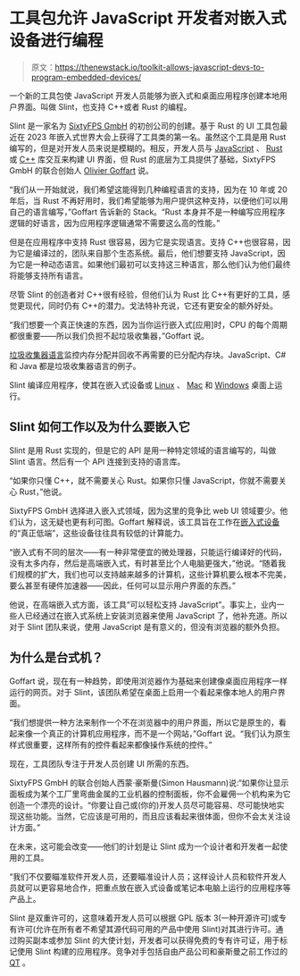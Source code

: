 # 工具包允许 JavaScript 开发者对嵌入式设备进行编程

> 原文：<https://thenewstack.io/toolkit-allows-javascript-devs-to-program-embedded-devices/>

一个新的工具包使 JavaScript 开发人员能够为嵌入式和桌面应用程序创建本地用户界面。叫做 Slint，也支持 C++或者 Rust 的编程。

Slint 是一家名为 [SixtyFPS GmbH](https://slint-ui.com/imprint.html) 的初创公司的创建。基于 Rust 的 UI 工具包最近在 2023 年嵌入式世界大会上获得了工具类的第一名。虽然这个工具是用 Rust 编写的，但是对开发人员来说是模糊的。相反，开发人员与 [JavaScript](https://thenewstack.io/javascript-library-lets-devs-add-ai-capabilities-to-web/) 、 [Rust](https://thenewstack.io/what-rust-brings-to-frontend-and-web-development/) 或 [C++](https://thenewstack.io/c-on-the-move/) 库交互来构建 UI 界面，但 Rust 的底层为工具提供了基础，SixtyFPS GmbH 的联合创始人 [Olivier Goffart](https://github.com/ogoffart) 说。

“我们从一开始就说，我们希望这能得到几种编程语言的支持，因为在 10 年或 20 年后，当 Rust 不再好用时，我们希望能够为用户提供这种支持，以便他们可以用自己的语言编写，”Goffart 告诉新的 Stack。“Rust 本身并不是一种编写应用程序逻辑的好语言，因为应用程序逻辑通常不需要这么高的性能。”

但是在应用程序中支持 Rust 很容易，因为它是实现语言。支持 C++也很容易，因为它是编译过的，团队来自那个生态系统。最后，他们想要支持 JavaScript，因为它是一种动态语言。如果他们最初可以支持这三种语言，那么他们认为他们最终将能够支持所有语言。

尽管 Slint 的创造者对 C++很有经验，但他们认为 Rust 比 C++有更好的工具，感觉更现代，同时仍有 C++的潜力。戈法特补充说，它还有更安全的额外好处。

“我们想要一个真正快速的东西，因为当你运行嵌入式[应用]时，CPU 的每个周期都很重要——所以我们负担不起垃圾收集器，”Goffart 说。

[垃圾收集器语言](https://thenewstack.io/google-cloud-engineer-kathryn-s-mckinley-on-leadership-mentoring-garbage-collection-and-rust/)监控内存分配并回收不再需要的已分配内存块。JavaScript、C#和 Java 都是垃圾收集器语言的例子。

Slint 编译应用程序，使其在嵌入式设备或 [Linux](https://thenewstack.io/rust-in-the-linux-kernel/) 、 [Mac](https://thenewstack.io/apple-disposing-traces-of-intel-in-mac-with-new-chip-os/) 和 [Windows](https://thenewstack.io/kubernetes-for-windows/) 桌面上运行。

## Slint 如何工作以及为什么要嵌入它

Slint 是用 Rust 实现的，但是它的 API 是用一种特定领域的语言编写的，叫做 Slint 语言。然后有一个 API 连接到支持的语言库。

“如果你只懂 C++，就不需要关心 Rust。如果你只懂 JavaScript，你就不需要关心 Rust，”他说。

SixtyFPS GmbH 选择进入嵌入式领域，因为这里的竞争比 web UI 领域要少。他们认为，这无疑也更有利可图。Goffart 解释说，该工具旨在工作在[嵌入式设备](https://thenewstack.io/an-introduction-to-using-linux-in-embedded-systems/)的“真正低端”，这些设备往往具有较低的计算能力。

“嵌入式有不同的层次——有一种非常便宜的微处理器，只能运行编译好的代码，没有太多内存，然后是高端嵌入式，有时甚至比个人电脑更强大，”他说。“随着我们规模的扩大，我们也可以支持越来越多的计算机，这些计算机要么根本不完美，要么甚至有硬件加速器——因此，任何可以显示用户界面的东西。”

他说，在高端嵌入式方面，该工具“可以轻松支持 JavaScript”。事实上，业内一些人已经通过在嵌入式系统上安装浏览器来使用 JavaScript 了，他补充道。所以对于 Slint 团队来说，使用 JavaScript 是有意义的，但没有浏览器的额外负担。

## 为什么是台式机？

Goffart 说，现在有一种趋势，即使用浏览器作为基础来创建像桌面应用程序一样运行的网页。对于 Slint，该团队希望在桌面上启用一个看起来像本地人的用户界面。

“我们想提供一种方法来制作一个不在浏览器中的用户界面，所以它是原生的，看起来像一个真正的计算机应用程序，而不是一个网站，”Goffart 说。“我们认为原生样式很重要，这样所有的控件看起来都像操作系统的控件。”

现在，工具团队专注于开发人员创建 UI 所需的东西。

SixtyFPS GmbH 的联合创始人西蒙·豪斯曼(Simon Hausmann)说:“如果你让显示面板成为某个工厂里弯曲金属的工业机器的控制面板，你不会雇佣一个机构来为它创造一个漂亮的设计。“你要让自己或(你的)开发人员尽可能容易、尽可能快地实现这些功能。当然，它应该是可用的，而且应该看起来很体面，但你不会太关注设计方面。”

在未来，这可能会改变——他们的计划是让 Slint 成为一个设计者和开发者一起使用的工具。

“我们不仅要瞄准软件开发人员，还要瞄准设计人员；这样设计人员和软件开发人员就可以更容易地合作，把重点放在嵌入式设备或笔记本电脑上运行的应用程序等产品上。

Slint 是双重许可的，这意味着开发人员可以根据 GPL 版本 3(一种开源许可)或专有许可(允许在所有者不希望其源代码可用的产品中使用 Slint)对其进行许可。通过购买副本或参加 Slint 的大使计划，开发者可以获得免费的专有许可证，用于标记使用 Slint 构建的应用程序。竞争对手包括自由产品公司和豪斯曼之前工作过的 [QT](https://www.qt.io/) 。

<svg xmlns:xlink="http://www.w3.org/1999/xlink" viewBox="0 0 68 31" version="1.1"><title>Group</title> <desc>Created with Sketch.</desc></svg>